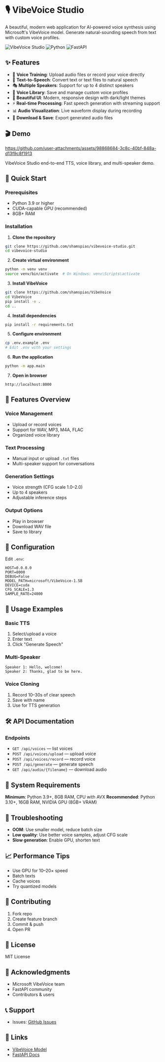 # 🎙️ VibeVoice Studio

A beautiful, modern web application for AI-powered voice synthesis using Microsoft's VibeVoice model. Generate natural-sounding speech from text with custom voice profiles.

![VibeVoice Studio](https://img.shields.io/badge/VibeVoice-Studio-purple?style=for-the-badge&logo=microphone)
![Python](https://img.shields.io/badge/Python-3.9+-blue?style=for-the-badge&logo=python)
![FastAPI](https://img.shields.io/badge/FastAPI-Modern-green?style=for-the-badge&logo=fastapi)

## ✨ Features

- 🎤 **Voice Training**: Upload audio files or record your voice directly  
- 📝 **Text-to-Speech**: Convert text or text files to natural speech  
- 🎭 **Multiple Speakers**: Support for up to 4 distinct speakers  
- 💾 **Voice Library**: Save and manage custom voice profiles  
- 🎨 **Beautiful UI**: Modern, responsive design with dark/light themes  
- ⚡ **Real-time Processing**: Fast speech generation with streaming support  
- 📊 **Audio Visualization**: Live waveform display during recording  
- 💾 **Download & Save**: Export generated audio files  

## 🎬 Demo

https://github.com/user-attachments/assets/98868684-3c8c-40bf-848a-d13f9c8f1913



<figcaption>VibeVoice Studio end-to-end TTS, voice library, and multi-speaker demo.</figcaption>


## 🚀 Quick Start

### Prerequisites
- Python 3.9 or higher  
- CUDA-capable GPU (recommended)  
- 8GB+ RAM  

### Installation

1. **Clone the repository**
```bash
git clone https://github.com/shamspias/vibevoice-studio.git
cd vibevoice-studio
````

2. **Create virtual environment**

```bash
python -m venv venv
source venv/bin/activate  # On Windows: venv\Scripts\activate
```

3. **Install VibeVoice**

```bash
git clone https://github.com/shamspias/VibeVoice
cd VibeVoice
pip install -e .
cd ..
```

4. **Install dependencies**

```bash
pip install -r requirements.txt
```

5. **Configure environment**

```bash
cp .env.example .env
# Edit .env with your settings
```

6. **Run the application**

```bash
python -m app.main
```

7. **Open in browser**

```
http://localhost:8000
```

## 🎨 Features Overview

### Voice Management

* Upload or record voices
* Support for WAV, MP3, M4A, FLAC
* Organized voice library

### Text Processing

* Manual input or upload `.txt` files
* Multi-speaker support for conversations

### Generation Settings

* Voice strength (CFG scale 1.0–2.0)
* Up to 4 speakers
* Adjustable inference steps

### Output Options

* Play in browser
* Download WAV file
* Save to library

## 🔧 Configuration

Edit `.env`:

```env
HOST=0.0.0.0
PORT=8000
DEBUG=False
MODEL_PATH=microsoft/VibeVoice-1.5B
DEVICE=cuda
CFG_SCALE=1.3
SAMPLE_RATE=24000
```

## 🎯 Usage Examples

### Basic TTS

1. Select/upload a voice
2. Enter text
3. Click "Generate Speech"

### Multi-Speaker

```text
Speaker 1: Hello, welcome!
Speaker 2: Thanks, glad to be here.
```

### Voice Cloning

1. Record 10–30s of clear speech
2. Save with name
3. Use for TTS generation

## 🛠️ API Documentation

### Endpoints

* `GET /api/voices` — list voices
* `POST /api/voices/upload` — upload voice
* `POST /api/voices/record` — record voice
* `POST /api/generate` — generate speech
* `GET /api/audio/{filename}` — download audio

## 🚦 System Requirements

**Minimum**: Python 3.9+, 8GB RAM, CPU with AVX
**Recommended**: Python 3.10+, 16GB RAM, NVIDIA GPU (8GB+ VRAM)

## 🐛 Troubleshooting

* **OOM**: Use smaller model, reduce batch size
* **Low quality**: Use better voice samples, adjust CFG scale
* **Slow generation**: Enable GPU, shorten text

## 📈 Performance Tips

* Use GPU for 10–20× speed
* Batch texts
* Cache voices
* Try quantized models

## 🤝 Contributing

1. Fork repo
2. Create feature branch
3. Commit & push
4. Open PR

## 📄 License

MIT License

## 🙏 Acknowledgments

* Microsoft VibeVoice team
* FastAPI community
* Contributors & users

## 📞 Support

* Issues: [GitHub Issues](https://github.com/shamspias/vibevoice-app/issues)

## 🔗 Links

* [VibeVoice Model](https://github.com/microsoft/VibeVoice)
* [FastAPI Docs](https://fastapi.tiangolo.com)
